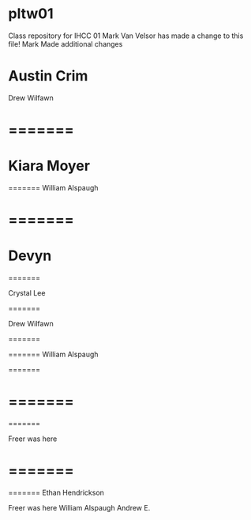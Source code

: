 # pltw01
Class repository for IHCC 01
Mark Van Velsor has made a change to this file!
Mark Made additional changes







Austin Crim
=======
Drew Wilfawn

=======
=======
Kiara Moyer
=======
=======
William Alspaugh

=======
=======
Devyn
=======

=======


Crystal Lee

=======

Drew Wilfawn

=======

=======
William Alspaugh




=======

=======
=======
=======

Freer was here

=======
=======

=======
Ethan Hendrickson


Freer was here
William Alspaugh
Andrew E.
